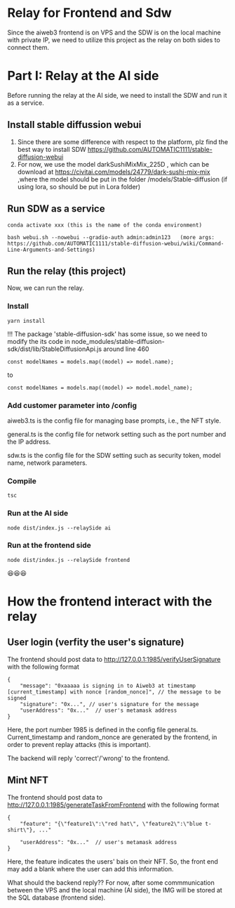# Relay for Frontend and Sdw
 Since the aiweb3 frontend is on VPS and the SDW is on the local machine with private IP, we need to utilize this project as the relay on both sides to connect them. 

# Part I: Relay at the AI side
Before running the relay at the AI side, we need to install the SDW and run it as a service.
## Install stable diffussion webui
1. Since there are some difference with respect to the platform, plz find the best way to install SDW https://github.com/AUTOMATIC1111/stable-diffusion-webui
2. For now, we use the model darkSushiMixMix_225D , which can be download at https://civitai.com/models/24779/dark-sushi-mix-mix ,where the model should be put in the folder /models/Stable-diffusion (if using lora, so should be put in Lora folder)

## Run SDW as a service
```
conda activate xxx (this is the name of the conda environment)

bash webui.sh --nowebui --gradio-auth admin:admin123   (more args: https://github.com/AUTOMATIC1111/stable-diffusion-webui/wiki/Command-Line-Arguments-and-Settings)
```
## Run the relay (this project)
Now, we can run the relay.
### Install
```
yarn install
```
!!! The package 'stable-diffusion-sdk' has some issue, so we need to modify the its code in node_modules/stable-diffusion-sdk/dist/lib/StableDiffusionApi.js around line 460

```
const modelNames = models.map((model) => model.name);
```
to 
```
const modelNames = models.map((model) => model.model_name);
```

### Add customer parameter into /config 
aiweb3.ts is the config file for managing base prompts, i.e., the NFT style. 

general.ts is the config file for network setting such as the port number and the IP address.

sdw.ts is the config file for the SDW setting such as security token, model name, network parameters.


### Compile 
```
tsc
```


### Run at the AI side


```
node dist/index.js --relaySide ai
```
### Run at the frontend side
```
node dist/index.js --relaySide frontend
```



😆😆😆

# How the frontend interact with the relay


## User login (verfity the user's signature)

The frontend should post data to http://127.0.0.1:1985/verifyUserSignature with the following format
```
{   
    "message": "0xaaaaa is signing in to Aiweb3 at timestamp [current_timestamp] with nonce [random_nonce]", // the message to be signed
    "signature": "0x...", // user's signature for the message
    "userAddress": "0x..."  // user's metamask address
}
```
Here, the port number 1985 is defined in the config file general.ts. Current_timestamp and random_nonce are generated by the frontend, in order to prevent replay attacks (this is important).

The backend will reply 'correct'/'wrong' to the frontend.

## Mint NFT

The frontend should post data to http://127.0.0.1:1985/generateTaskFromFrontend with the following format

```
{   
    "feature": "{\"feature1\":\"red hat\", \"feature2\":\"blue t-shirt\"}, ..."
   
    "userAddress": "0x..."  // user's metamask address
}
```
Here, the feature indicates  the users' bais on their NFT. So, the front end may add a blank where the user can add this information.

What should the backend reply?? For now, after some commmunication between the VPS and the local machine (AI side), the IMG will be stored at the SQL database (frontend side). 
